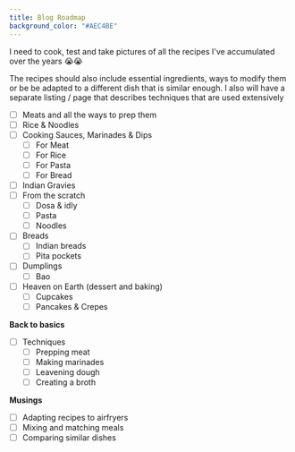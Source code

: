 ```yaml
---
title: Blog Roadmap
background_color: "#AEC4BE"
---
```


I need to cook, test and take pictures of all the recipes I've accumulated over the years 😭😭

The recipes should also include essential ingredients, ways to modify them or be be adapted to a different dish that is similar enough. I also will have a separate listing / page that describes techniques that are used extensively

-   [ ] Meats and all the ways to prep them
-   [ ] Rice & Noodles
-   [ ] Cooking Sauces, Marinades & Dips
    -   [ ] For Meat
    -   [ ] For Rice
    -   [ ] For Pasta
    -   [ ] For Bread
-   [ ] Indian Gravies
-   [ ] From the scratch
    -   [ ] Dosa & idly
    -   [ ] Pasta
    -   [ ] Noodles
-   [ ] Breads
    -   [ ] Indian breads
    -   [ ] Pita pockets
-   [ ] Dumplings
    -   [ ] Bao
-   [ ] Heaven on Earth (dessert and baking)
    -   [ ] Cupcakes
    -   [ ] Pancakes & Crepes

**Back to basics**

-   [ ] Techniques
    -   [ ] Prepping meat
    -   [ ] Making marinades
    -   [ ] Leavening dough
    -   [ ] Creating a broth

**Musings**

-   [ ] Adapting recipes to airfryers
-   [ ] Mixing and matching meals
-   [ ] Comparing similar dishes
